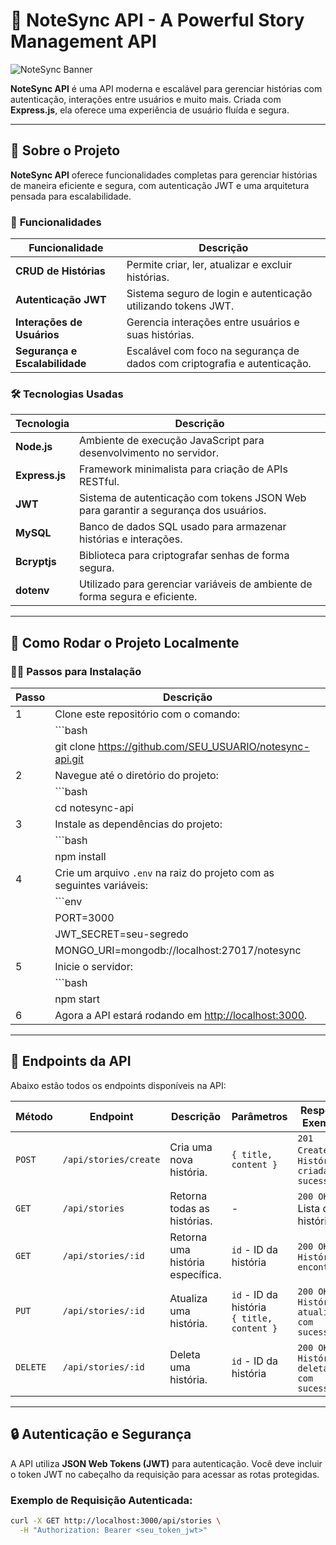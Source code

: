 # 🚀 **NoteSync API** - A Powerful Story Management API

![NoteSync Banner](https://via.placeholder.com/1200x400/020128/FFFFFF?text=NoteSync+API)

**NoteSync API** é uma API moderna e escalável para gerenciar histórias com autenticação, interações entre usuários e muito mais. Criada com **Express.js**, ela oferece uma experiência de usuário fluída e segura.

---

## 📖 **Sobre o Projeto**

**NoteSync API** oferece funcionalidades completas para gerenciar histórias de maneira eficiente e segura, com autenticação JWT e uma arquitetura pensada para escalabilidade. 

### 🚀 **Funcionalidades**
| Funcionalidade              | Descrição                                                                 |
|-----------------------------|---------------------------------------------------------------------------|
| **CRUD de Histórias**        | Permite criar, ler, atualizar e excluir histórias.                        |
| **Autenticação JWT**         | Sistema seguro de login e autenticação utilizando tokens JWT.             |
| **Interações de Usuários**   | Gerencia interações entre usuários e suas histórias.                      |
| **Segurança e Escalabilidade** | Escalável com foco na segurança de dados com criptografia e autenticação. |

### 🛠️ **Tecnologias Usadas**

| Tecnologia         | Descrição                                                                                                                                                             |
|--------------------|-----------------------------------------------------------------------------------------------------------------------------------------------------------------------|
| **Node.js**        | Ambiente de execução JavaScript para desenvolvimento no servidor.                                                                                                   |
| **Express.js**     | Framework minimalista para criação de APIs RESTful.                                                                                                                   |
| **JWT**            | Sistema de autenticação com tokens JSON Web para garantir a segurança dos usuários.                                                                                  |
| **MySQL**        | Banco de dados SQL usado para armazenar histórias e interações.                                                                                                    |
| **Bcryptjs**       | Biblioteca para criptografar senhas de forma segura.                                                                                                                  
| **dotenv**         | Utilizado para gerenciar variáveis de ambiente de forma segura e eficiente.                                                                                   

---

## 🚀 **Como Rodar o Projeto Localmente**

### 🧑‍💻 **Passos para Instalação**

| Passo | Descrição                                                                                   |
|-------|---------------------------------------------------------------------------------------------|
| 1     | Clone este repositório com o comando:                                                       |
|       | ```bash                                                                                   |
|       | git clone https://github.com/SEU_USUARIO/notesync-api.git                                   |
| 2     | Navegue até o diretório do projeto:                                                         |
|       | ```bash                                                                                   |
|       | cd notesync-api                                                                            |
| 3     | Instale as dependências do projeto:                                                        |
|       | ```bash                                                                                   |
|       | npm install                                                                                |
| 4     | Crie um arquivo `.env` na raiz do projeto com as seguintes variáveis:                      |
|       | ```env                                                                                   |
|       | PORT=3000                                                                                 |
|       | JWT_SECRET=seu-segredo                                                                     |
|       | MONGO_URI=mongodb://localhost:27017/notesync                                                |
| 5     | Inicie o servidor:                                                                          |
|       | ```bash                                                                                   |
|       | npm start                                                                                 |
| 6     | Agora a API estará rodando em [http://localhost:3000](http://localhost:3000).               |

---

## 📝 **Endpoints da API**

Abaixo estão todos os endpoints disponíveis na API:

| Método | Endpoint                      | Descrição                              | Parâmetros                                   | Resposta Exemplo                             |
|--------|-------------------------------|----------------------------------------|----------------------------------------------|----------------------------------------------|
| `POST` | `/api/stories/create`          | Cria uma nova história.                | `{ title, content }`                         | `201 Created` - `História criada com sucesso!` |
| `GET`  | `/api/stories`                 | Retorna todas as histórias.            | -                                            | `200 OK` - Lista de histórias                |
| `GET`  | `/api/stories/:id`             | Retorna uma história específica.       | `id` - ID da história                        | `200 OK` - `História encontrada`             |
| `PUT`  | `/api/stories/:id`             | Atualiza uma história.                | `id` - ID da história<br>`{ title, content }` | `200 OK` - `História atualizada com sucesso!` |
| `DELETE`| `/api/stories/:id`             | Deleta uma história.                  | `id` - ID da história                        | `200 OK` - `História deletada com sucesso!`   |

---

## 🔒 **Autenticação e Segurança**

A API utiliza **JSON Web Tokens (JWT)** para autenticação. Você deve incluir o token JWT no cabeçalho da requisição para acessar as rotas protegidas.

### Exemplo de Requisição Autenticada:

```bash
curl -X GET http://localhost:3000/api/stories \
  -H "Authorization: Bearer <seu_token_jwt>"